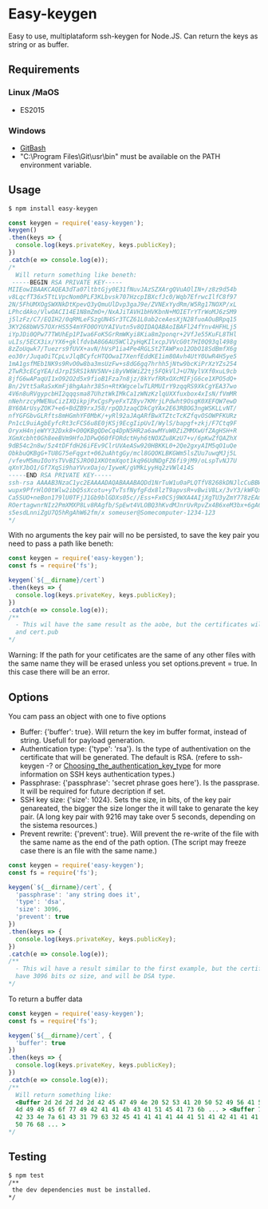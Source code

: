 # Easy-keygen
Easy to use, multiplataform ssh-keygen for Node.JS. Can return the keys as string or as buffer.

## Requirements

### Linux /MaOS
  - ES2015

### Windows
  - [GitBash](https://gitforwindows.org/)
  - "C:\Program Files\Git\usr\bin" must be available
  on the PATH environment variable.

## Usage
```sh
$ npm install easy-keygen
```

```js
const keygen = require('easy-keygen');
keygen()
.then(keys => {
  console.log(keys.privateKey, keys.publicKey);
})
.catch(e => console.log(e));
/*
  Will return something like beneth:
 -----BEGIN RSA PRIVATE KEY-----
MIIEowIBAAKCAQEA3dTa07ltbtGjy0E31fNuvJAzSZXArgQVuAOlIN+/z8z9d54b
v8LqcfT36x5TtLVpcNom0PLF3KLbvsk707HzcpIBXcfJc0/Wqb7EfrwcIlfC8f97
2N/5FhUMXOgSWXNkDtKpevQ3yQmuUlDvp3gaJ9e/ZVNExYydRm/W5Rg17NOXP/xL
LPhcdAko/VlwOACI14E1N8mZmO+/NxAJiTAVH1bHVKbnN+MOIETrYTrWoMJ6zSM9
j5lzFz/C7/EQIH2/0qRMLeFSzgUN4Sr3TCZ61L0ab2ceAesXjN28fuoAOuBRpq15
3KY268bWV57OXrHS554mYFO0OYUYAIVutn5v8QIDAQABAoIBAFl24fYnv4HFHLj5
iYpJDi0QPw77TWUhEp1PIwa6FoK5GrRmWKyi8Kia8m2ponqr+2VfJe55KuFL8THl
uLIs/5ECX3ix/YX6+gklfdvbA8G6AU5WCl2yHqKIlxcpJVVcG0t7HI0Q93ql498g
8zZoUqwk7/Tuezrs9fUVX+avN/hVsP1ia4Pe4RGLSt2TAWPxo12ObO18SdBmfX6g
eo30r/JuqaOiTCpLvJlqBCyfcHTQOwaI7XenfEddKE1im80Avh4UtY0UwR4H5ye5
1mA1gsfMEb1NK9s9RvO0w8ba3msUzFw+s8dG6gq7hrhh5jNtw9bcKiPrXzYZs254
2TwR3cECgYEA/dJrpI5RS1kNV5NV+i8yVW6WiZ2tj5FQkVlJ+U7NylVXf0xuL9cb
8jfG6wAPaqUI1xO92O2d5x9fioB1Fza7n8jz/8kYvfRRxOXcMIFjG6ce1XPO5dQ+
Bn/2Vtt5aRaSxKmFj8hgAahr385n+RtKWgcelwTLRMUIrY9zqqRS9XkCgYEA37wo
4V6n8uRVgypcbHI2qqqsma87UhztWkIMkCa1zWNzKzlqUXXfuxbox4xIsN/fVmMR
nNehrzcyMWENuCizIXQikpjPxCgsPyeFxTZ8yv7KMrjLPdwht9OsqK0XEFQW7ewD
BY60ArUsyZOK7+e6+BdZB9rxJ58/rpQDJzaqCDkCgYAx2E63RBOG3ngWSKLLvNT/
nfYGFGbvGLRfts8mHGmhYF0MbK/+yRl92aJAqARfBwXTZtcTcKZfqvOSOWPFKURz
Pn1cL9uiAgbEyfcRt3cFCS6u8E0jKSj9EcgIipUvI/WylS/bapgf+zkj/F7Ctq9F
OryxH4njeWYY32Dxk8+O0QKBgQDeCq4DpN5HR2a6awMYuW0ZiZMMXwUfZAgHSH+R
XGmXcbht0Gh8eeBVm9HfoJDPwQ60fFORdctHyh6tNOXZu8KzU7+v/6pKwZfQAZhX
9dB54c2n8w/5z4tDFfdH26iFEv9ClrUVAeASw920HBKKL0+2Qe2gxyAIM5qO1uQe
ObkbuQKBgG+TU8G75eFqgxt+062uAhtgGy/mcl8GQOKLBKGWm5lsZUu7uwqMJj5L
/vfevM5muIOoYsTVvBISJRO01XKOtmXqot1kq96UdNDgFZ6fi9jM9/oLspTvNJ7U
qXnYJbO1/Gf7XqSi9haYVvxOajo/IyweK/gVMkLyyHq2zVWl414S
-----END RSA PRIVATE KEY-----
ssh-rsa AAAAB3NzaC1yc2EAAAADAQABAAABAQDd1NrTuW1u0aPLQTfV8268kDNJlcCuBBW4A6Ug37/PzP13nhu/
wupx9PfrHlO0tWlw2ibQ5sXcotu+yTvTsfNyfgFdx8lzT9apvsR+vBwiV8Lx/3vY3/kWFQxc6BJZc2QO0ql69DfJ
Ca5SUO+neBon179lU0TFjJ1Gb9blGDXs05c//Ess+Fx0CSj9WXA4AIjXgTU3yZmY778zEAmJMBUfVsdUpuc34w4g
ROertagwnrNIz2PmXMXP8Lv8RAgfb/SpEwt4VLOBQ3hKvdMJnrUvRpvZx4B6xeM3bx+6gA64FGmrXncpjbrxtZXn
s5esdLnniZgU7Q5hRgAhW62fm/x someuser@Somecomputer-1234-123
*/
```
With no arguments the key pair will no be persisted, to save the key pair you need to pass
a path like beneth:
```js
const keygen = require('easy-keygen');
const fs = require('fs');

keygen(`${__dirname}/cert`)
.then(keys => {
  console.log(keys.privateKey, keys.publicKey);
})
.catch(e => console.log(e));
/**
  - This wil have the same result as the aobe, but the certificates will be saved as cert,
  and cert.pub
*/
```
Warning: If the path for your cetificates are the same of any other files with the same name
they will be erased unless you set options.prevent = true. In this case there will be an error.

## Options
You cam pass an object with one to five options
 - Buffer: {'buffer': true}. Will return the key im buffer format, instead of string. Usefull for
 payload generation.
 - Authentication type: {'type': 'rsa'}. Is the type of authentivation on the certificate
 that will be generated. The default is RSA. (refere to ssh-keygen -? or
 [Choosing_the_authentication_key_type](https://wiki.archlinux.org/index.php/SSH_keys#Choosing_the_authentication_key_type)
 for more information on SSH keys authentication types.)
 - Passphrase: {'passphrase': 'secret phrase goes here'}. Is the passprase. It will be required
 for future decription if set.
 - SSH key size: {'size': 1024}. Sets the size, in bits, of the key pair genareated, the bigger the
 size longer the it will take to genarate the key pair. (A long key pair with 9216 may take over 5 seconds,
 depending on the sistema resources.)
 - Prevent rewrite: {'prevent': true}. Will prevent the re-write of the file with the same name as the end
 of the path option.
 (The script may freeze case there is an file with the same name.)

```js
const keygen = require('easy-keygen');
const fs = require('fs');

keygen(`${__dirname}/cert`, {
  'passphrase': 'any string does it',
  'type': 'dsa',
  'size': 3096,
  'prevent': true
})
.then(keys => {
  console.log(keys.privateKey, keys.publicKey);
})
.catch(e => console.log(e));
/**
  - This wil have a result similar to the first example, but the certificates will be saved as cert, and cert.pub, will
  have 3096 bits oz size, and will be DSA type.
*/
```
To return a buffer data
```js
const keygen = require('easy-keygen');
const fs = require('fs');

keygen(`${__dirname}/cert`, {
  'buffer': true
})
.then(keys => {
  console.log(keys.privateKey, keys.publicKey);
})
.catch(e => console.log(e));
/**
  Will return something like:
  <Buffer 2d 2d 2d 2d 2d 42 45 47 49 4e 20 52 53 41 20 50 52 49 56 41 54 45 20 4b 45 59 2d 2d 2d 2d 2d 0a
  4d 49 49 45 6f 77 49 42 41 41 4b 43 41 51 45 41 73 6b ... > <Buffer 73 73 68 2d 72 73 61 20 41 41 41 41
  42 33 4e 7a 61 43 31 79 63 32 45 41 41 41 41 44 41 51 41 42 41 41 41 42 41 51 43 79 53 69 39 65 4a 4a 31
  50 76 68 ... >
*/
```

## Testing
```sh
$ npm test
/**
 the dev dependencies must be installed.
*/
```